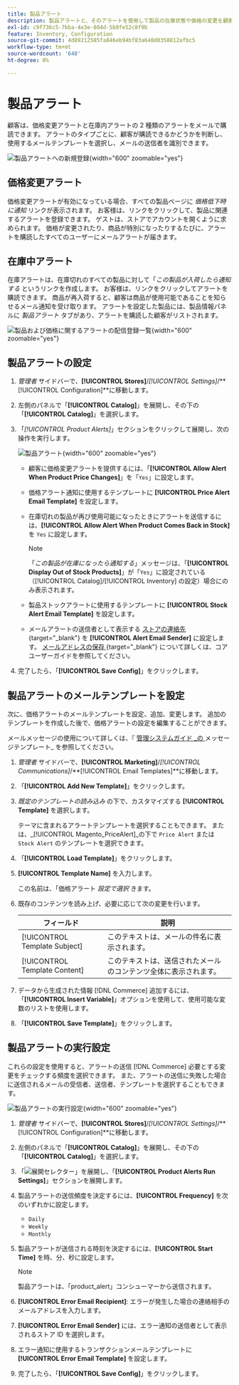 ```yaml
---
title: 製品アラート
description: 製品アラートと、そのアラートを使用して製品の在庫状態や価格の変更を顧客に通知する方法について説明します。
exl-id: c9f736c5-7bba-4e3e-804d-5b0fe52c8f9b
feature: Inventory, Configuration
source-git-commit: 4d89212585fa846eb94bf83a640d0358812afbc5
workflow-type: tm+mt
source-wordcount: '648'
ht-degree: 0%

---
```


# 製品アラート

顧客は、価格変更アラートと在庫内アラートの 2 種類のアラートをメールで購読できます。 アラートのタイプごとに、顧客が購読できるかどうかを判断し、使用するメールテンプレートを選択し、メールの送信者を識別できます。

![ 製品アラートへの新規登録 ](assets/product-alert-setting.png){width="600" zoomable="yes"}

## 価格変更アラート

価格変更アラートが有効になっている場合、すべての製品ページに _価格低下時に通知_ リンクが表示されます。 お客様は、リンクをクリックして、製品に関連するアラートを登録できます。 ゲストは、ストアでアカウントを開くように求められます。 価格が変更されたり、商品が特別になったりするたびに、アラートを購読したすべてのユーザーにメールアラートが届きます。

## 在庫中アラート

在庫アラートは、在庫切れのすべての製品に対して「_この製品が入荷したら通知する_ というリンクを作成します。 お客様は、リンクをクリックしてアラートを購読できます。 商品が再入荷すると、顧客は商品が使用可能であることを知らせるメール通知を受け取ります。 アラートを設定した製品には、製品情報パネルに _製品アラート_ タブがあり、アラートを購読した顧客がリストされます。

![ 製品および価格に関するアラートの配信登録一覧 ](assets/inventory-product-alerts.png){width="600" zoomable="yes"}

## 製品アラートの設定

1. _管理者_ サイドバーで、**[!UICONTROL Stores]**/_[!UICONTROL Settings]_/**[!UICONTROL Configuration]**に移動します。

1. 左側のパネルで「**[!UICONTROL Catalog]**」を展開し、その下の「**[!UICONTROL Catalog]**」を選択します。

1. 「_[!UICONTROL Product Alerts]_」セクションをクリックして展開し、次の操作を実行します。

   ![ 製品アラート ](assets/config-catalog-product-alerts.png){width="600" zoomable="yes"}

   - 顧客に価格変更アラートを提供するには、「**[!UICONTROL Allow Alert When Product Price Changes]**」を「`Yes`」に設定します。

   - 価格アラート通知に使用するテンプレートに **[!UICONTROL Price Alert Email Template]** を設定します。

   - 在庫切れの製品が再び使用可能になったときにアラートを送信するには、**[!UICONTROL Allow Alert When Product Comes Back in Stock]** を `Yes` に設定します。

     >[!NOTE]
     >
     >「_この製品が在庫になったら通知する_」メッセージは、「**[!UICONTROL Display Out of Stock Products]**」が「`Yes`」に設定されている（[!UICONTROL Catalog]/[!UICONTROL Inventory] の設定）場合にのみ表示されます。

   - 製品ストックアラートに使用するテンプレートに **[!UICONTROL Stock Alert Email Template]** を設定します。

   - メールアラートの送信者として表示する [ ストアの連絡先 ](../getting-started/store-details.md#store-email-addresses){target="_blank"} を **[!UICONTROL Alert Email Sender]** に設定します。 [ メールアドレスの保存 ](../configuration-reference/general/store-email-addresses.md){target="_blank"} について詳しくは、コアユーザーガイドを参照してください。

1. 完了したら、「**[!UICONTROL Save Config]**」をクリックします。

## 製品アラートのメールテンプレートを設定

次に、価格アラートのメールテンプレートを設定、追加、変更します。 追加のテンプレートを作成した後で、価格アラートの設定を編集することができます。

メールメッセージの使用について詳しくは、『 [ 管理システムガイド _の ](../systems/email-template-custom.md#message-templates) メッセージテンプレート_ を参照してください。

1. _管理者_ サイドバーで、**[!UICONTROL Marketing]**/_[!UICONTROL Communications]_/**[!UICONTROL Email Templates]**に移動します。

1. 「**[!UICONTROL Add New Template]**」をクリックします。

1. _既定のテンプレートの読み込み_ の下で、カスタマイズする **[!UICONTROL Template]** を選択します。

   テーマに含まれるアラートテンプレートを選択することもできます。 または、_[!UICONTROL Magento_PriceAlert]_の下で `Price Alert` または `Stock Alert` のテンプレートを選択できます。

1. 「**[!UICONTROL Load Template]**」をクリックします。

1. **[!UICONTROL Template Name]** を入力します。

   この名前は、「価格アラート _設定で選択_ きます。

1. 既存のコンテンツを読み上げ、必要に応じて次の変更を行います。

   | フィールド | 説明 |
   | ----- | ----- |
   | [!UICONTROL Template Subject] | このテキストは、メールの件名に表示されます。 |
   | [!UICONTROL Template Content] | このテキストは、送信されたメールのコンテンツ全体に表示されます。 |

1. データから生成された情報 [!DNL Commerce] 追加するには、「**[!UICONTROL Insert Variable]**」オプションを使用して、使用可能な変数のリストを使用します。

1. 「**[!UICONTROL Save Template]**」をクリックします。

## 製品アラートの実行設定

これらの設定を使用すると、アラートの送信 [!DNL Commerce] 必要とする変更をチェックする頻度を選択できます。 また、アラートの送信に失敗した場合に送信されるメールの受信者、送信者、テンプレートを選択することもできます。

![ 製品アラートの実行設定 ](assets/config-catalog-product-alerts-run-settings.png){width="600" zoomable="yes"}

1. _管理者_ サイドバーで、**[!UICONTROL Stores]**/_[!UICONTROL Settings]_/**[!UICONTROL Configuration]**に移動します。

1. 左側のパネルで「**[!UICONTROL Catalog]**」を展開し、その下の「**[!UICONTROL Catalog]**」を選択します。

1. 「![ 展開セレクター ](../assets/icon-display-expand.png)」を展開し、「**[!UICONTROL Product Alerts Run Settings]**」セクションを展開します。

1. 製品アラートの送信頻度を決定するには、**[!UICONTROL Frequency]** を次のいずれかに設定します。

   - `Daily`
   - `Weekly`
   - `Monthly`

1. 製品アラートが送信される時刻を決定するには、**[!UICONTROL Start Time]** を時、分、秒に設定します。

   >[!NOTE]
   >
   >製品アラートは、「product_alert」コンシューマーから送信されます。

1. **[!UICONTROL Error Email Recipient]**: エラーが発生した場合の連絡相手のメールアドレスを入力します。

1. **[!UICONTROL Error Email Sender]** には、エラー通知の送信者として表示されるストア ID を選択します。

1. エラー通知に使用するトランザクションメールテンプレートに **[!UICONTROL Error Email Template]** を設定します。

1. 完了したら、「**[!UICONTROL Save Config]**」をクリックします。
